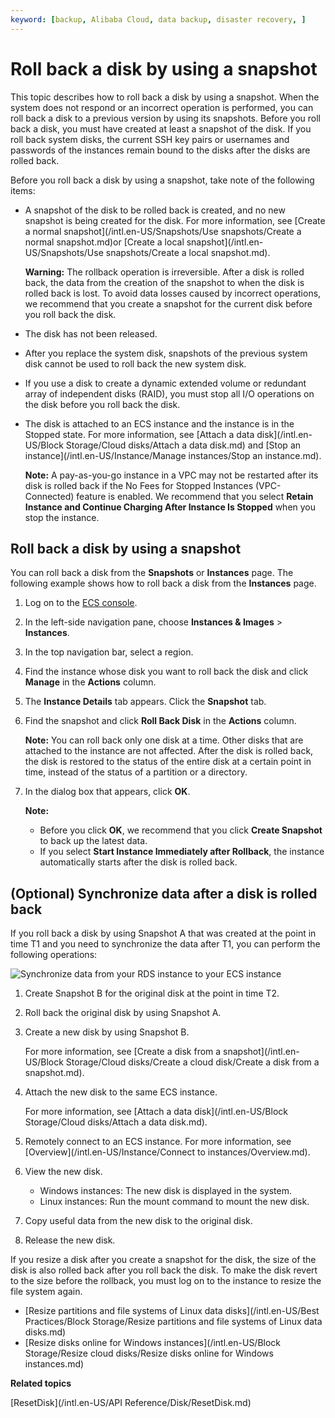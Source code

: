 ```yaml
---
keyword: [backup, Alibaba Cloud, data backup, disaster recovery, ]
---
```


# Roll back a disk by using a snapshot

This topic describes how to roll back a disk by using a snapshot. When the system does not respond or an incorrect operation is performed, you can roll back a disk to a previous version by using its snapshots. Before you roll back a disk, you must have created at least a snapshot of the disk. If you roll back system disks, the current SSH key pairs or usernames and passwords of the instances remain bound to the disks after the disks are rolled back.

Before you roll back a disk by using a snapshot, take note of the following items:

-   A snapshot of the disk to be rolled back is created, and no new snapshot is being created for the disk. For more information, see [Create a normal snapshot](/intl.en-US/Snapshots/Use snapshots/Create a normal snapshot.md)or [Create a local snapshot](/intl.en-US/Snapshots/Use snapshots/Create a local snapshot.md).

    **Warning:** The rollback operation is irreversible. After a disk is rolled back, the data from the creation of the snapshot to when the disk is rolled back is lost. To avoid data losses caused by incorrect operations, we recommend that you create a snapshot for the current disk before you roll back the disk.

-   The disk has not been released.
-   After you replace the system disk, snapshots of the previous system disk cannot be used to roll back the new system disk.
-   If you use a disk to create a dynamic extended volume or redundant array of independent disks \(RAID\), you must stop all I/O operations on the disk before you roll back the disk.
-   The disk is attached to an ECS instance and the instance is in the Stopped state. For more information, see [Attach a data disk](/intl.en-US/Block Storage/Cloud disks/Attach a data disk.md) and [Stop an instance](/intl.en-US/Instance/Manage instances/Stop an instance.md).

    **Note:** A pay-as-you-go instance in a VPC may not be restarted after its disk is rolled back if the No Fees for Stopped Instances \(VPC-Connected\) feature is enabled. We recommend that you select **Retain Instance and Continue Charging After Instance Is Stopped** when you stop the instance.


## Roll back a disk by using a snapshot

You can roll back a disk from the **Snapshots** or **Instances** page. The following example shows how to roll back a disk from the **Instances** page.

1.  Log on to the [ECS console](https://ecs.console.aliyun.com).

2.  In the left-side navigation pane, choose **Instances & Images** \> **Instances**.

3.  In the top navigation bar, select a region.

4.  Find the instance whose disk you want to roll back the disk and click **Manage** in the **Actions** column.

5.  The **Instance Details** tab appears. Click the **Snapshot** tab.

6.  Find the snapshot and click **Roll Back Disk** in the **Actions** column.

    **Note:** You can roll back only one disk at a time. Other disks that are attached to the instance are not affected. After the disk is rolled back, the disk is restored to the status of the entire disk at a certain point in time, instead of the status of a partition or a directory.

7.  In the dialog box that appears, click **OK**.

    **Note:**

    -   Before you click **OK**, we recommend that you click **Create Snapshot** to back up the latest data.
    -   If you select **Start Instance Immediately after Rollback**, the instance automatically starts after the disk is rolled back.

## \(Optional\) Synchronize data after a disk is rolled back

If you roll back a disk by using Snapshot A that was created at the point in time T1 and you need to synchronize the data after T1, you can perform the following operations:

![Synchronize data from your RDS instance to your ECS instance](https://static-aliyun-doc.oss-accelerate.aliyuncs.com/assets/img/en-US/7665319951/p40777.png)

1.  Create Snapshot B for the original disk at the point in time T2.

2.  Roll back the original disk by using Snapshot A.

3.  Create a new disk by using Snapshot B.

    For more information, see [Create a disk from a snapshot](/intl.en-US/Block Storage/Cloud disks/Create a cloud disk/Create a disk from a snapshot.md).

4.  Attach the new disk to the same ECS instance.

    For more information, see [Attach a data disk](/intl.en-US/Block Storage/Cloud disks/Attach a data disk.md).

5.  Remotely connect to an ECS instance. For more information, see [Overview](/intl.en-US/Instance/Connect to instances/Overview.md).

6.  View the new disk.

    -   Windows instances: The new disk is displayed in the system.
    -   Linux instances: Run the mount command to mount the new disk.
7.  Copy useful data from the new disk to the original disk.

8.  Release the new disk.


If you resize a disk after you create a snapshot for the disk, the size of the disk is also rolled back after you roll back the disk. To make the disk revert to the size before the rollback, you must log on to the instance to resize the file system again.

-   [Resize partitions and file systems of Linux data disks](/intl.en-US/Best Practices/Block Storage/Resize partitions and file systems of Linux data disks.md)
-   [Resize disks online for Windows instances](/intl.en-US/Block Storage/Resize cloud disks/Resize disks online for Windows instances.md)

**Related topics**  


[ResetDisk](/intl.en-US/API Reference/Disk/ResetDisk.md)

